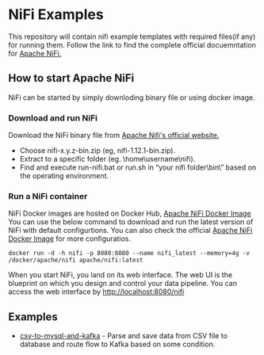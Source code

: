 # NiFi Examples
This repository will contain nifi example templates with required files(if any) for running them. Follow the link to find the complete official docuemntation for [Apache NiFi.](https://nifi.apache.org/docs.html)

## How to start Apache NiFi
NiFi can be started by simply downloding binary file or using docker image.

### Download and run NiFi 
Download the NiFi binary file from [Apache Nifi's official website.](https://nifi.apache.org/download.html)
- Choose nifi-x.y.z-bin.zip (eg, nifi-1.12.1-bin.zip).
- Extract to a specific folder (eg. \home\username\nifi).
- Find and execute run-nifi.bat or run.sh in “your nifi folder\bin\” based on the operating environment.
### Run a NiFi container
NiFi Docker images are hosted on Docker Hub, [Apache NiFi Docker Image](https://hub.docker.com/r/apache/nifi/)
You can use the below command to download and run the latest version of NiFi with default configurtions. You can also check the official [Apache NiFi Docker Image](https://hub.docker.com/r/apache/nifi/) for more configuratios.
```
docker run -d -h nifi -p 8080:8080 --name nifi_latest --memory=4g -v /docker/apache/nifi apache/nifi:latest
```
When you start NiFi, you land on its web interface. The web UI is the blueprint on which you design and control your data pipeline. You can access the web interface by [http://localhost:8080/nifi](http://localhost:8080/nifi)

## Examples
- [csv-to-mysql-and-kafka](https://github.com/VishnuGurudathan/nifi-examples/tree/main/csv-to-mysql-and-kafka) - Parse and save data from CSV file to database and route flow to Kafka based on some condition.
